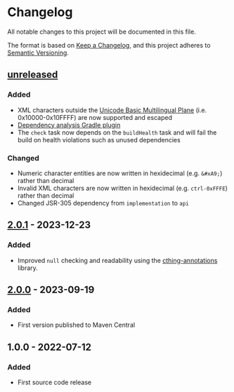 # Changelog

All notable changes to this project will be documented in this file.

The format is based on [Keep a Changelog](https://keepachangelog.com/en/1.0.0/),
and this project adheres to [Semantic Versioning](https://semver.org/spec/v2.0.0.html).

## [unreleased]

### Added

- XML characters outside the [Unicode Basic Multilingual Plane](https://en.wikipedia.org/wiki/Plane_(Unicode))
  (i.e. 0x10000-0x10FFFF) are now supported and escaped
- [Dependency analysis Gradle plugin](https://github.com/autonomousapps/dependency-analysis-gradle-plugin)
- The `check` task now depends on the `buildHealth` task and will fail the build on health violations such as
  unused dependencies

### Changed

- Numeric character entities are now written in hexidecimal (e.g. `&#xA9;`) rather than decimal
- Invalid XML characters are now written in hexidecimal  (e.g. `ctrl-0xFFFE`) rather than decimal
- Changed JSR-305 dependency from `implementation` to `api`

## [2.0.1] - 2023-12-23

### Added

- Improved `null` checking and readability using the [cthing-annotations](https://github.com/cthing/cthing-annotations) library.

## [2.0.0] - 2023-09-19

### Added

- First version published to Maven Central

## 1.0.0 - 2022-07-12

### Added

- First source code release

[unreleased]: https://github.com/cthing/xmlwriter/compare/2.0.1...HEAD
[2.0.1]: https://github.com/cthing/xmlwriter/releases/tag/2.0.1
[2.0.0]: https://github.com/cthing/xmlwriter/releases/tag/2.0.0
